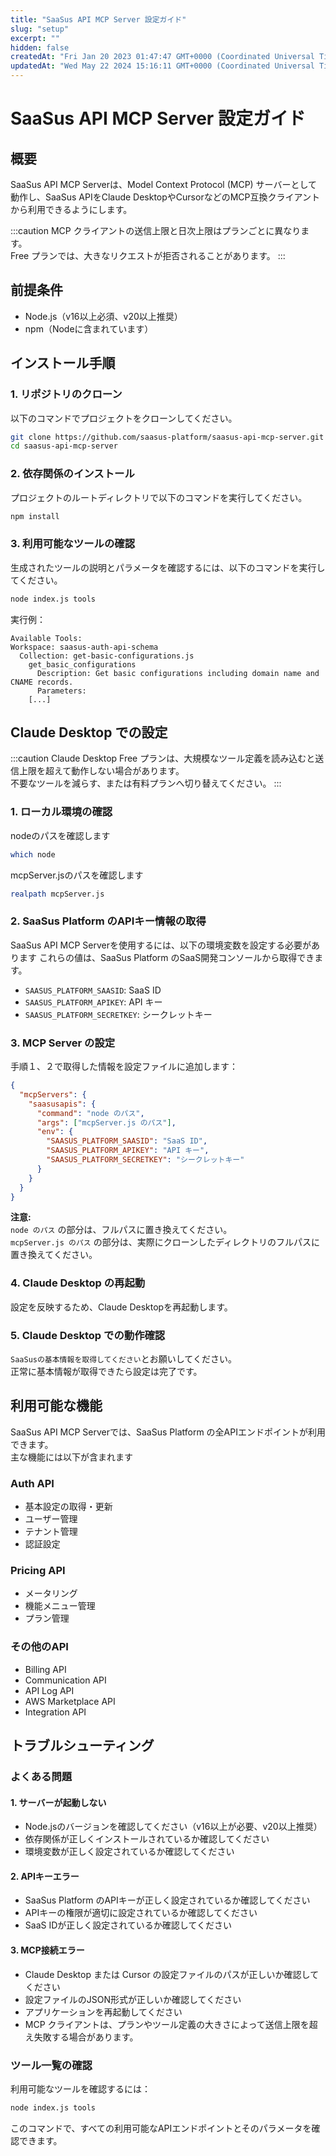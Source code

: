 ```yaml
---
title: "SaaSus API MCP Server 設定ガイド"
slug: "setup"
excerpt: ""
hidden: false
createdAt: "Fri Jan 20 2023 01:47:47 GMT+0000 (Coordinated Universal Time)"
updatedAt: "Wed May 22 2024 15:16:11 GMT+0000 (Coordinated Universal Time)"
---
```


# SaaSus API MCP Server 設定ガイド

## 概要
SaaSus API MCP Serverは、Model Context Protocol (MCP) サーバーとして動作し、SaaSus APIをClaude DesktopやCursorなどのMCP互換クライアントから利用できるようにします。

:::caution
MCP クライアントの送信上限と日次上限はプランごとに異なります。  
Free プランでは、大きなリクエストが拒否されることがあります。
:::

## 前提条件
- Node.js（v16以上必須、v20以上推奨）
- npm（Nodeに含まれています）

## インストール手順

### 1. リポジトリのクローン
以下のコマンドでプロジェクトをクローンしてください。

```bash
git clone https://github.com/saasus-platform/saasus-api-mcp-server.git
cd saasus-api-mcp-server
```

### 2. 依存関係のインストール
プロジェクトのルートディレクトリで以下のコマンドを実行してください。

```bash
npm install
```

### 3. 利用可能なツールの確認
生成されたツールの説明とパラメータを確認するには、以下のコマンドを実行してください。

```bash
node index.js tools
```

実行例：
```
Available Tools:
Workspace: saasus-auth-api-schema
  Collection: get-basic-configurations.js
    get_basic_configurations
      Description: Get basic configurations including domain name and CNAME records.
      Parameters:
    [...]
```

## Claude Desktop での設定

:::caution
Claude Desktop Free プランは、大規模なツール定義を読み込むと送信上限を超えて動作しない場合があります。  
不要なツールを減らす、または有料プランへ切り替えてください。
:::

### 1. ローカル環境の確認

nodeのパスを確認します
```bash
which node
```

mcpServer.jsのパスを確認します
```bash
realpath mcpServer.js
```

### 2. SaaSus Platform のAPIキー情報の取得

SaaSus API MCP Serverを使用するには、以下の環境変数を設定する必要があります
これらの値は、SaaSus Platform のSaaS開発コンソールから取得できます。

- `SAASUS_PLATFORM_SAASID`: SaaS ID
- `SAASUS_PLATFORM_APIKEY`: API キー
- `SAASUS_PLATFORM_SECRETKEY`: シークレットキー

### 3. MCP Server の設定
手順１、２で取得した情報を設定ファイルに追加します：

```json
{
  "mcpServers": {
    "saasusapis": {
      "command": "node のパス",
      "args": ["mcpServer.js のパス"],
      "env": {
        "SAASUS_PLATFORM_SAASID": "SaaS ID",
        "SAASUS_PLATFORM_APIKEY": "API キー",
        "SAASUS_PLATFORM_SECRETKEY": "シークレットキー"
      }
    }
  }
}
```

**注意:**  
`node のパス` の部分は、フルパスに置き換えてください。  
`mcpServer.js のパス` の部分は、実際にクローンしたディレクトリのフルパスに置き換えてください。

### 4. Claude Desktop の再起動
設定を反映するため、Claude Desktopを再起動します。

### 5. Claude Desktop での動作確認
``SaaSusの基本情報を取得してください``とお願いしてください。  
正常に基本情報が取得できたら設定は完了です。

## 利用可能な機能

SaaSus API MCP Serverでは、SaaSus Platform の全APIエンドポイントが利用できます。  
主な機能には以下が含まれます

### Auth API
- 基本設定の取得・更新
- ユーザー管理
- テナント管理
- 認証設定

### Pricing API
- メータリング
- 機能メニュー管理
- プラン管理

### その他のAPI
- Billing API
- Communication API
- API Log API
- AWS Marketplace API
- Integration API

## トラブルシューティング

### よくある問題

#### 1. サーバーが起動しない
- Node.jsのバージョンを確認してください（v16以上が必要、v20以上推奨）
- 依存関係が正しくインストールされているか確認してください
- 環境変数が正しく設定されているか確認してください

#### 2. APIキーエラー
- SaaSus Platform のAPIキーが正しく設定されているか確認してください
- APIキーの権限が適切に設定されているか確認してください
- SaaS IDが正しく設定されているか確認してください

#### 3. MCP接続エラー
- Claude Desktop または Cursor の設定ファイルのパスが正しいか確認してください
- 設定ファイルのJSON形式が正しいか確認してください
- アプリケーションを再起動してください
- MCP クライアントは、プランやツール定義の大きさによって送信上限を超え失敗する場合があります。

### ツール一覧の確認
利用可能なツールを確認するには：

```bash
node index.js tools
```

このコマンドで、すべての利用可能なAPIエンドポイントとそのパラメータを確認できます。
